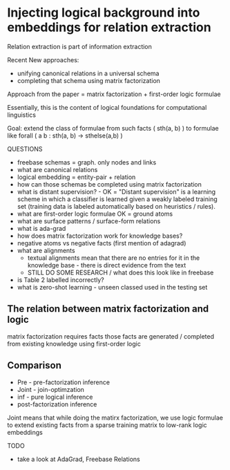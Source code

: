 # Injecting logical background into embeddings for relation extraction
Relation extraction is part of information extraction

Recent New approaches:
- unifying canonical relations in a universal schema
- completing that schema using matrix factorization

Approach from the paper = matrix factorization + first-order logic formulae

Essentially, this is the content of logical foundations for computational linguistics

Goal: extend the class of formulae from such facts ( sth(a, b) ) to formulae like forall ( a b : sth(a, b) -> sthelse(a,b) )


QUESTIONS
- freebase schemas = graph. only nodes and links
- what are canonical relations
- logical embedding = entity-pair + relation
- how can those schemas be completed using matrix factorization
- what is distant supervision? - OK = "Distant supervision" is a learning scheme in which a classifier is learned given a weakly labeled training set (training data is labeled automatically based on heuristics / rules).
- what are first-order logic formulae OK = ground atoms
- what are surface patterns / surface-form relations
- what is ada-grad
- how does matrix factorization work for knowledge bases?
- negative atoms vs negative facts (first mention of adagrad)
- what are alignments
  - textual alignments mean that there are no entries for it in the knowledge base - there is direct evidence from the text
  - STILL DO SOME RESEARCH / what does this look like in freebase
 - is Table 2 labelled incorrectly?
- what is zero-shot learning - unseen classed used in the testing set

## The relation between matrix factorization and logic
matrix factorization requires facts
those facts are generated / completed from existing knowledge using first-order logic

## Comparison

- Pre - pre-factorization inference
- Joint - join-optimzation
- inf - pure logical inference
- post-factorization inference


Joint means that while doing the matirx factorization, we use logic formulae to extend existing facts from a sparse training matrix to low-rank logic embeddings


TODO
- take a look at AdaGrad, Freebase Relations
